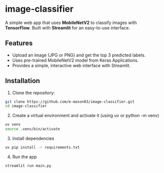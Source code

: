 # image-classifier
A simple web app that uses **MobileNetV2** to classify images with **TensorFlow**. Built with **Streamlit** for an easy-to-use interface.

## Features

- Upload an image (JPG or PNG) and get the top 3 predicted labels.
- Uses pre-trained MobileNetV2 model from Keras Applications.
- Provides a simple, interactive web interface with Streamlit.

## Installation

1. Clone the repository:

```bash
git clone https://github.com/e-mason03/image-classifier.git
cd image-classifier
```
2. Create a virtual environment and activate it (using uv or python -m venv)
```bash
uv venv
source .venv/bin/activate
```
3. Install dependencies
```bash
uv pip install -r requirements.txt
```
4. Run the app
```bash
streamlit run main.py
```
